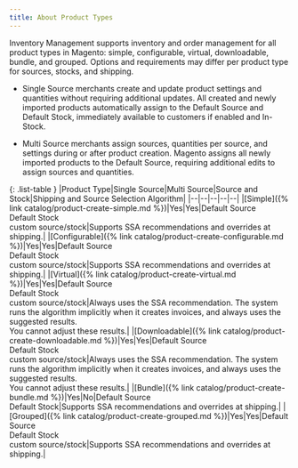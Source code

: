 ```yaml
---
title: About Product Types
---
```


Inventory Management supports inventory and order management for all product types in Magento: simple, configurable, virtual, downloadable, bundle, and grouped. Options and requirements may differ per product type for sources, stocks, and shipping.

- Single Source merchants create and update product settings and quantities without requiring additional updates. All created and newly imported products automatically assign to the Default Source and Default Stock, immediately available to customers if enabled and In-Stock.

- Multi Source merchants assign sources, quantities per source, and settings during or after product creation. Magento assigns all newly imported products to the Default Source, requiring additional edits to assign sources and quantities.

{: .list-table }
|Product Type|Single Source|Multi Source|Source and Stock|Shipping and Source Selection Algorithm|
|--|--|--|--|--|
|[Simple]({% link catalog/product-create-simple.md %})|Yes|Yes|Default Source<br/>Default Stock<br/>custom source/stock|Supports SSA recommendations and overrides at shipping.|
|[Configurable]({% link catalog/product-create-configurable.md %})|Yes|Yes|Default Source<br/>Default Stock<br/>custom source/stock|Supports SSA recommendations and overrides at shipping.|
|[Virtual]({% link catalog/product-create-virtual.md %})|Yes|Yes|Default Source<br/>Default Stock<br/>custom source/stock|Always uses the SSA recommendation. The system runs the algorithm implicitly when it creates invoices, and always uses the suggested results.<br/>You cannot adjust these results.|
|[Downloadable]({% link catalog/product-create-downloadable.md %})|Yes|Yes|Default Source<br/>Default Stock<br/>custom source/stock|Always uses the SSA recommendation. The system runs the algorithm implicitly when it creates invoices, and always uses the suggested results. <br/>You cannot adjust these results.|
|[Bundle]({% link catalog/product-create-bundle.md %})|Yes|No|Default Source<br/>Default Stock|Supports SSA recommendations and overrides at shipping.|
|[Grouped]({% link catalog/product-create-grouped.md %})|Yes|Yes|Default Source<br/>Default Stock<br/>custom source/stock|Supports SSA recommendations and overrides at shipping.|

<style>
.list-table td:nth-of-type(4) {
  width: 200px;
}
</style>

